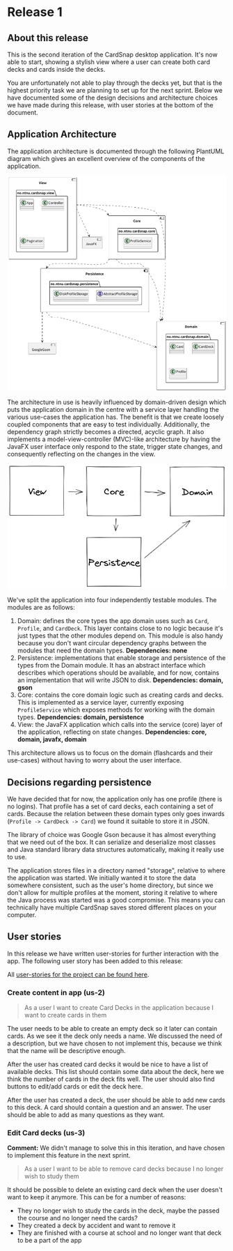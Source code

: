 # Release 1

## About this release

This is the second iteration of the CardSnap desktop application. It's now able
to start, showing a stylish view where a user can create both card decks and 
cards inside the decks.

You are unfortunately not able to play through the decks yet, but that is 
the highest priority task we are planning to set up for the next sprint. 
Below we have documented some of the design decisions and architecture 
choices we have made during this release, with user stories at the bottom of 
the document.

## Application Architecture

The application architecture is documented through the following PlantUML 
diagram which gives an excellent overview of the components of the application.

![Application architecture diagram](../architecture_before_react.png)

The architecture in use is heavily influenced by domain-driven design which
puts the application domain in the centre with a service layer handling the 
various use-cases the application has. The benefit is that we create loosely 
coupled components that are easy to test individually. Additionally, the
dependency graph strictly becomes a directed, acyclic graph. It also 
implements a model-view-controller (MVC)-like architecture by having the 
JavaFX user interface only respond to the state, trigger state changes, and 
consequently reflecting on the changes in the view.

![Application dependency graph](../architecture_overview_before_react.png)

We've split the application into four independently testable modules. The
modules are as follows:

1. Domain: defines the core types the app domain uses such as `Card`, 
   `Profile`, and `CardDeck`. This layer contains close to no logic because 
   it's just types that the other modules depend on. This module is also 
   handy because you don't want circular dependency graphs between the 
   modules that need the domain types. **Dependencies: none**
2. Persistence: implementations that enable storage and persistence of the 
   types from the Domain module. It has an abstract interface which 
   describes which operations should be available, and for now, contains an 
   implementation that will write JSON to disk. **Dependencies: domain, gson**
3. Core: contains the core domain logic such as creating cards and decks. 
   This is implemented as a service layer, currently exposing 
   `ProfileService` which exposes methods for working with the domain types. 
   **Dependencies: domain, persistence**
4. View: the JavaFX application which calls into the service (core) layer of 
   the application, reflecting on state changes. **Dependencies: core, 
   domain, javafx, domain**

This architecture allows us to focus on the domain (flashcards and their 
use-cases) without having to worry about the user interface.

## Decisions regarding persistence

We have decided that for now, the application only has one profile (there is 
no logins). That profile has a set of card decks, each containing a set of 
cards. Because the relation between these domain types only goes inwards 
(`Profile -> CardDeck -> Card`) we found it suitable to store it in JSON.

The library of choice was Google Gson because it has almost everything that we
need out of the box. It can serialize and deserialize most classes and Java 
standard library data structures automatically, making it really use to use.

The application stores files in a directory named "storage", relative to 
where the application was started. We initially wanted it to store the data 
somewhere consistent, such as the user's home directory, but since we don't 
allow for multiple profiles at the moment, storing it relative to where the 
Java process was started was a good compromise. This means you can 
technically have multiple CardSnap saves stored different places on your 
computer.

## User stories

In this release we have written user-stories for further interaction with 
the app. The following user story has been added to this release:

All [user-stories for the project can be found here](../../userstories.md).

### Create content in app (us-2)

> As a user I want to create Card Decks in the application because I want to 
> create cards in them

The user needs to be able to create an empty deck so it later can contain cards.
As we see it the deck only needs a name. We discussed the need of a description,
but we have chosen to not implement this, because we think that the name will
be descriptive enough.

After the user has created card decks it would be nice to have a list of
available decks. This list should contain some data about the deck, here we
think the number of cards in the deck fits well. The user should also find
buttons to edit/add cards or edit the deck here.

After the user has created a deck, the user should be able to add new cards to
this deck. A card should contain a question and an answer. The user should be
able to add as many questions as they want.

### Edit Card decks (us-3)

**Comment:** We didn't manage to solve this in this iteration, and have chosen
to implement this feature in the next sprint.

> As a user I want to be able to remove card decks because I no longer wish to
> study them

It should be possible to delete an existing card deck when the user doesn't want
to keep it anymore. This can be for a number of reasons:

- They no longer wish to study the cards in the deck, maybe the passed the 
course and no longer need the cards? 
- They created a deck by accident and want to remove it 
- They are finished with a course at school and no longer want that deck to 
  be a part of the app
